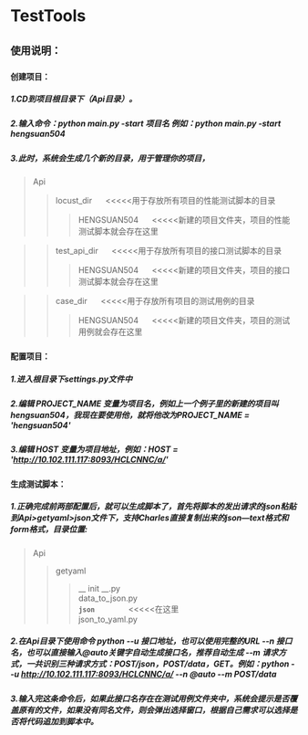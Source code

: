 # TestTools
## **`使用说明：`**

### **`创建项目：`**
##### 1.CD到项目根目录下（Api目录）。
##### 2.输入命令：python main.py -start 项目名 例如：python main.py -start hengsuan504
##### 3.此时，系统会生成几个新的目录，用于管理你的项目，
>Api
>>locust_dir &nbsp;&nbsp;&nbsp;&nbsp;&nbsp;<<<<<用于存放所有项目的性能测试脚本的目录<br>
>>>HENGSUAN504 &nbsp;&nbsp;&nbsp;&nbsp;&nbsp;<<<<<新建的项目文件夹，项目的性能测试脚本就会存在这里<br>

>>test_api_dir &nbsp;&nbsp;&nbsp;&nbsp;&nbsp;<<<<<用于存放所有项目的接口测试脚本的目录<br>
>>>HENGSUAN504 &nbsp;&nbsp;&nbsp;&nbsp;&nbsp;<<<<<新建的项目文件夹，项目的接口测试脚本就会存在这里<br>

>>case_dir &nbsp;&nbsp;&nbsp;&nbsp;&nbsp;<<<<<用于存放所有项目的测试用例的目录<br>
>>>HENGSUAN504 &nbsp;&nbsp;&nbsp;&nbsp;&nbsp;<<<<<新建的项目文件夹，项目的测试用例就会存在这里

### **`配置项目：`**
##### 1.进入根目录下settings.py文件中
##### 2.编辑 PROJECT_NAME 变量为项目名，例如上一个例子里的新建的项目叫hengsuan504，我现在要使用他，就将他改为**PROJECT_NAME = 'hengsuan504'**
##### 3.编辑 HOST 变量为项目地址，例如：HOST = 'http://10.102.111.117:8093/HCLCNNC/a/'

### **`生成测试脚本：`**
##### 1.正确完成前两部配置后，就可以生成脚本了，首先将脚本的发出请求的json粘贴到Api>getyaml>json文件下，支持Charles直接复制出来的json—text格式和form格式，目录位置:<br>
> Api
>> getyaml
>>> __ init __.py<br>
>>> data_to_json.py<br>
>>> **`json`**&nbsp;&nbsp;&nbsp;&nbsp;&nbsp;&nbsp;&nbsp;&nbsp;&nbsp;&nbsp;&nbsp;&nbsp;&nbsp;&nbsp;&nbsp;<<<<<在这里<br>
>>> json_to_yaml.py<br>

##### 2.在Api目录下使用命令 python --u 接口地址，也可以使用完整的URL --n 接口名，也可以直接输入@auto关键字自动生成接口名，推荐自动生成 --m 请求方式，一共识别三种请求方式：POST/json，POST/data，GET。例如：python --u http://10.102.111.117:8093/HCLCNNC/a/ --n @auto --m POST/data
##### 3.输入完这条命令后，如果此接口名存在在测试用例文件夹中，系统会提示是否覆盖原有的文件，如果没有同名文件，则会弹出选择窗口，根据自己需求可以选择是否将代码追加到脚本中。
